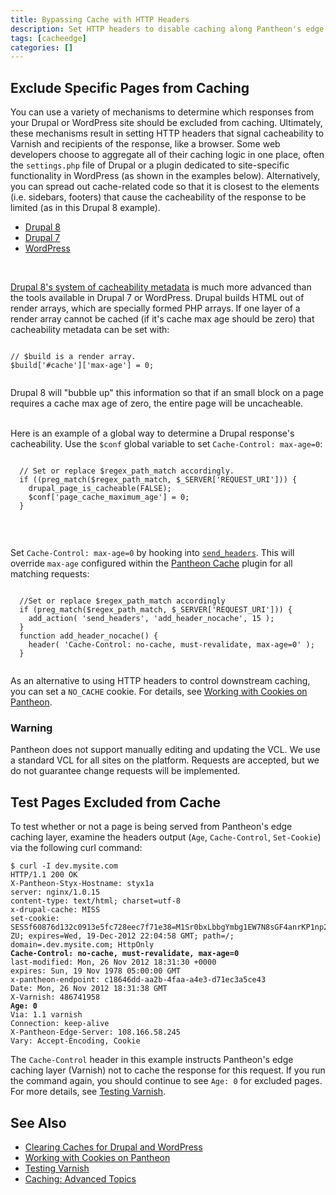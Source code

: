 ```yaml
---
title: Bypassing Cache with HTTP Headers
description: Set HTTP headers to disable caching along Pantheon's edge layer, Varnish.
tags: [cacheedge]
categories: []
---
```

## Exclude Specific Pages from Caching
You can use a variety of mechanisms to determine which responses from your Drupal or WordPress site should be excluded from caching. Ultimately, these mechanisms result in setting HTTP headers that signal cacheability to Varnish and recipients of the response, like a browser. Some web developers choose to aggregate all of their caching logic in one place, often the `settings.php` file of Drupal or a plugin dedicated to site-specific functionality in WordPress (as shown in the examples below). Alternatively, you can spread out cache-related code so that it is closest to the elements (i.e. sidebars, footers) that cause the cacheability of the response to be limited (as in this Drupal 8 example).

<ul class="nav nav-tabs" role="tablist">
  <li role="presentation" class="active"><a href="#d8" aria-controls="d8" role="tab" data-toggle="tab">Drupal 8</a></li>
  <li role="presentation"><a href="#d7" aria-controls="d7" role="tab" data-toggle="tab">Drupal 7</a></li>
  <li role="presentation"><a href="#wp" aria-controls="wp" role="tab" data-toggle="tab">WordPress</a></li>
</ul>

<!-- Tab panes -->
<div class="tab-content">
  <div role="tabpanel" class="tab-pane active" id="d8">
  <br>
  <p><a href="https://www.drupal.org/developing/api/8/render/arrays/cacheability">Drupal 8's system of cacheability metadata</a> is much more advanced than the tools available in Drupal 7 or WordPress. Drupal builds HTML out of render arrays, which are specially formed PHP arrays. If one layer of a render array cannot be cached (if it's cache max age should be zero) that cacheability metadata can be set with: </p>
  <pre><code class="php hljs">
// $build is a render array.
$build['#cache']['max-age'] = 0;
  </code></pre>
  Drupal 8 will "bubble up" this information so that if an small block on a page requires a cache max age of zero, the entire page will be uncacheable.
  </div>
  <div role="tabpanel" class="tab-pane" id="d7">
  <br>
  <p>Here is an example of a global way to determine a Drupal response's cacheability. Use the <code>$conf</code> global variable to set <code>Cache-Control: max-age=0</code>:</p>
  <pre><code class="php hljs">
  // Set or replace $regex_path_match accordingly.
  if ((preg_match($regex_path_match, $_SERVER['REQUEST_URI'])) {
    drupal_page_is_cacheable(FALSE);
    $conf['page_cache_maximum_age'] = 0;
  }
  </code></pre>
  </div>
  <div role="tabpanel" class="tab-pane" id="wp">
  <br>
  <p>Set <code>Cache-Control: max-age=0</code> by hooking into <a href="https://codex.wordpress.org/Plugin_API/Action_Reference/send_headers"><code>send_headers</code></a>. This will override <code>max-age</code> configured within the <a href="/docs/wordpress-cache-plugin">Pantheon Cache</a> plugin for all matching requests: </p>
  <pre><code class="php hljs">
  //Set or replace $regex_path_match accordingly
  if (preg_match($regex_path_match, $_SERVER['REQUEST_URI'])) {
  	add_action( 'send_headers', 'add_header_nocache', 15 );
  }
  function add_header_nocache() {
  	header( 'Cache-Control: no-cache, must-revalidate, max-age=0' );
  }
  </code></pre>
  </div>
</div>

As an alternative to using HTTP headers to control downstream caching, you can set a `NO_CACHE` cookie. For details, see [Working with Cookies on Pantheon](/docs/cookies).

<div class="alert alert-danger" role="alert">
<h3 class="info">Warning</h3>
<p>Pantheon does not support manually editing and updating the VCL. We use a standard VCL for all sites on the platform. Requests are accepted, but we do not guarantee change requests will be implemented.</p></div>

## Test Pages Excluded from Cache
To test whether or not a page is being served from Pantheon's edge caching layer, examine the headers output (`Age`, `Cache-Control`, `Set-Cookie`) via the following curl command:
<pre><code class="http hljs">$ curl -I dev.mysite.com
HTTP/1.1 200 OK
X-Pantheon-Styx-Hostname: styx1a
server: nginx/1.0.15
content-type: text/html; charset=utf-8
x-drupal-cache: MISS
set-cookie: SESSf60876d132c0913e5fc728eec7f71e38=M1Sr0bxLbbgYmbg1EW7N8sGF4anrKP1np25EkYta-ZU; expires=Wed, 19-Dec-2012 22:04:58 GMT; path=/; domain=.dev.mysite.com; HttpOnly
<b>Cache-Control: no-cache, must-revalidate, max-age=0</b>
last-modified: Mon, 26 Nov 2012 18:31:30 +0000
expires: Sun, 19 Nov 1978 05:00:00 GMT
x-pantheon-endpoint: c18646dd-aa2b-4faa-a4e3-d71ec3a5ce43
Date: Mon, 26 Nov 2012 18:31:38 GMT
X-Varnish: 486741958
<b>Age: 0</b>
Via: 1.1 varnish
Connection: keep-alive
X-Pantheon-Edge-Server: 108.166.58.245
Vary: Accept-Encoding, Cookie
</code></pre>

The `Cache-Control` header in this example instructs Pantheon's edge caching layer (Varnish) not to cache the response for this request. If you run the command again, you should continue to see `Age: 0` for excluded pages. For more details, see [Testing Varnish](/docs/test-varnish).

## See Also
* [Clearing Caches for Drupal and WordPress](/docs/clear-caches/)
* [Working with Cookies on Pantheon](/docs/cookies)
* [Testing Varnish](/docs/test-varnish/)
* [Caching: Advanced Topics](/docs/caching-advanced-topics/)
